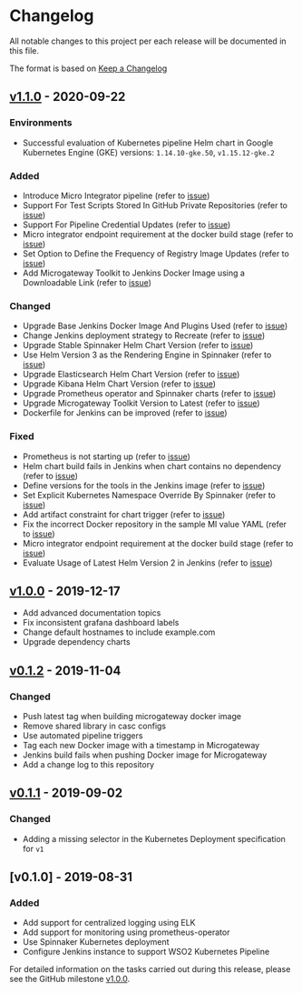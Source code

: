 # Changelog
All notable changes to this project per each release will be documented in this file.

The format is based on [Keep a Changelog](https://keepachangelog.com/en/1.0.0/)

## [v1.1.0] - 2020-09-22

### Environments
- Successful evaluation of Kubernetes pipeline Helm chart in Google Kubernetes Engine (GKE) versions: `1.14.10-gke.50`, `v1.15.12-gke.2`

### Added
- Introduce Micro Integrator pipeline (refer to [issue](https://github.com/wso2/kubernetes-pipeline/issues/66))
- Support For Test Scripts Stored In GitHub Private Repositories (refer to [issue](https://github.com/wso2/kubernetes-pipeline/issues/78)) 
- Support For Pipeline Credential Updates (refer to [issue](https://github.com/wso2/kubernetes-pipeline/issues/79)) 
- Micro integrator endpoint requirement at the docker build stage (refer to [issue](https://github.com/wso2/kubernetes-pipeline/issues/95))
- Set Option to Define the Frequency of Registry Image Updates (refer to [issue](https://github.com/wso2/kubernetes-pipeline/issues/76))
- Add Microgateway Toolkit to Jenkins Docker Image using a Downloadable Link (refer to [issue](https://github.com/wso2/kubernetes-pipeline/issues/102))

### Changed
- Upgrade Base Jenkins Docker Image And Plugins Used (refer to [issue](https://github.com/wso2/kubernetes-pipeline/issues/72))
- Change Jenkins deployment strategy to Recreate (refer to [issue](https://github.com/wso2/kubernetes-pipeline/issues/98))
- Upgrade Stable Spinnaker Helm Chart Version (refer to [issue](https://github.com/wso2/kubernetes-pipeline/issues/85))
- Use Helm Version 3 as the Rendering Engine in Spinnaker (refer to [issue](https://github.com/wso2/kubernetes-pipeline/issues/83))
- Upgrade Elasticsearch Helm Chart Version (refer to [issue](https://github.com/wso2/kubernetes-pipeline/issues/90))
- Upgrade Kibana Helm Chart Version (refer to [issue](https://github.com/wso2/kubernetes-pipeline/issues/89))
- Upgrade Prometheus operator and Spinnaker charts (refer to [issue](https://github.com/wso2/kubernetes-pipeline/issues/96))
- Upgrade Microgateway Toolkit Version to Latest (refer to [issue](https://github.com/wso2/kubernetes-pipeline/issues/101))
- Dockerfile for Jenkins can be improved (refer to [issue](https://github.com/wso2/kubernetes-pipeline/issues/7)) 

### Fixed
- Prometheus is not starting up (refer to [issue](https://github.com/wso2/kubernetes-pipeline/issues/65)) 
- Helm chart build fails in Jenkins when chart contains no dependency (refer to [issue](https://github.com/wso2/kubernetes-pipeline/issues/59))
- Define versions for the tools in the Jenkins image (refer to [issue](https://github.com/wso2/kubernetes-pipeline/issues/68))
- Set Explicit Kubernetes Namespace Override By Spinnaker (refer to [issue](https://github.com/wso2/kubernetes-pipeline/issues/77))
- Add artifact constraint for chart trigger (refer to [issue](https://github.com/wso2/kubernetes-pipeline/issues/97))
- Fix the incorrect Docker repository in the sample MI value YAML (refer to [issue](https://github.com/wso2/kubernetes-pipeline/issues/93))
- Micro integrator endpoint requirement at the docker build stage (refer to [issue](https://github.com/wso2/kubernetes-pipeline/issues/95))
- Evaluate Usage of Latest Helm Version 2 in Jenkins (refer to [issue](https://github.com/wso2/kubernetes-pipeline/issues/82))


## [v1.0.0] - 2019-12-17

- Add advanced documentation topics
- Fix inconsistent grafana dashboard labels
- Change default hostnames to include example.com
- Upgrade dependency charts

## [v0.1.2] - 2019-11-04

### Changed

- Push latest tag when building microgateway docker image
- Remove shared library in casc configs
- Use automated pipeline triggers
- Tag each new Docker image with a timestamp in Microgateway
- Jenkins build fails when pushing Docker image for Microgateway
- Add a change log to this repository

## [v0.1.1] - 2019-09-02

### Changed

- Adding a missing selector in the Kubernetes Deployment specification for `v1`

## [v0.1.0] - 2019-08-31

### Added

- Add support for centralized logging using ELK
- Add support for monitoring using prometheus-operator
- Use Spinnaker Kubernetes deployment
- Configure Jenkins instance to support WSO2 Kubernetes Pipeline

For detailed information on the tasks carried out during this release, please see the GitHub milestone
[v1.0.0](https://github.com/wso2/kubernetes-pipeline/milestone/2).

[v0.1.1]: https://github.com/wso2/kubernetes-pipeline/compare/v0.1.0...v0.1.1

[v0.1.2]: https://github.com/wso2/kubernetes-pipeline/compare/v0.1.1...v0.1.2

[v1.0.0]: https://github.com/wso2/kubernetes-pipeline/compare/v0.1.2...v1.0.0

[v1.1.0]: https://github.com/wso2/kubernetes-pipeline/compare/v1.0.0...v1.1.0

